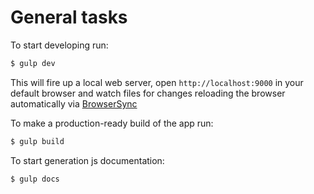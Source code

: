 # General tasks
To start developing run:

```sh
$ gulp dev
```

This will fire up a local web server, open `http://localhost:9000` in your default browser and watch files for changes reloading the browser automatically via [BrowserSync](http://www.browsersync.io/)


To make a production-ready build of the app run:

```sh
$ gulp build
```

To start generation js documentation:

```sh
$ gulp docs
```